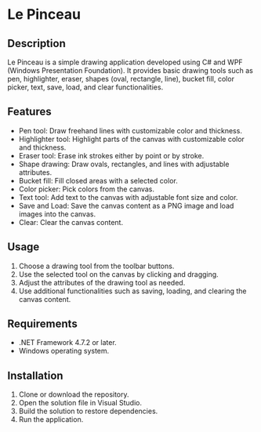 # Le Pinceau

## Description
Le Pinceau is a simple drawing application developed using C# and WPF (Windows Presentation Foundation). It provides basic drawing tools such as pen, highlighter, eraser, shapes (oval, rectangle, line), bucket fill, color picker, text, save, load, and clear functionalities.

## Features
- Pen tool: Draw freehand lines with customizable color and thickness.
- Highlighter tool: Highlight parts of the canvas with customizable color and thickness.
- Eraser tool: Erase ink strokes either by point or by stroke.
- Shape drawing: Draw ovals, rectangles, and lines with adjustable attributes.
- Bucket fill: Fill closed areas with a selected color.
- Color picker: Pick colors from the canvas.
- Text tool: Add text to the canvas with adjustable font size and color.
- Save and Load: Save the canvas content as a PNG image and load images into the canvas.
- Clear: Clear the canvas content.

## Usage
1. Choose a drawing tool from the toolbar buttons.
2. Use the selected tool on the canvas by clicking and dragging.
3. Adjust the attributes of the drawing tool as needed.
4. Use additional functionalities such as saving, loading, and clearing the canvas content.

## Requirements
- .NET Framework 4.7.2 or later.
- Windows operating system.

## Installation
1. Clone or download the repository.
2. Open the solution file in Visual Studio.
3. Build the solution to restore dependencies.
4. Run the application.

